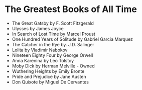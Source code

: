 # The Greatest Books of All Time 

- The Great Gatsby by F. Scott Fitzgerald
- Ulysses by James Joyce
- In Search of Lost Time by Marcel Proust
- One Hundred Years of Solitude by Gabriel Garcia Marquez
- The Catcher in the Rye by. J.D. Salinger
- Lolita by Vladimir Nabokov
- Nineteen Eighty Four by George Orwell
- Anna Karenina by Leo Tolstoy
- Moby Dick by Herman Melville - Owned
- Wuthering Heights by Emily Bronte
- Pride and Prejudice by Jane Austen
- Don Quixote by Miguel De Cervantes 
